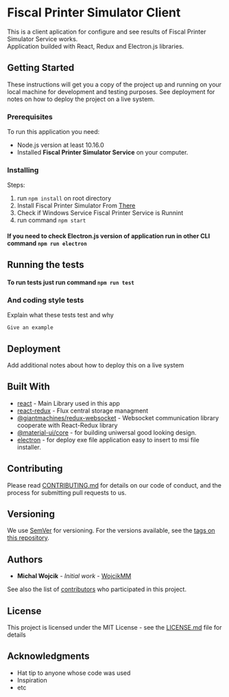 # Fiscal Printer Simulator Client

This is a client aplication for configure and see results of Fiscal Printer Simulator Service works.  
Application builded with React, Redux and Electron.js libraries.

## Getting Started

These instructions will get you a copy of the project up and running on your local machine for development and testing purposes. See deployment for notes on how to deploy the project on a live system.

### Prerequisites

To run this application you need:
* Node.js version at least 10.16.0
* Installed __Fiscal Printer Simulator Service__ on your computer.

### Installing

Steps:
1) run ```npm install``` on root directory
2) Install Fiscal Printer Simulator From [There](www.google.pl)  
3) Check if Windows Service Fiscal Printer Service is Runnint
4) run command ```npm start```  
#### If you need to check Electron.js version of application run in other CLI command `npm run electron` 
<Here some imgs of running app>

## Running the tests

#### To run tests just run command `npm run test`

### And coding style tests

Explain what these tests test and why

```
Give an example
```

## Deployment

Add additional notes about how to deploy this on a live system

## Built With
* [react](https://github.com/facebook/react) - Main Library used in this app
* [react-redux](https://github.com/reduxjs/react-redux) - Flux central storage managment
* [@giantmachines/redux-websocket](https://github.com/giantmachines/redux-websocket) - Websocket communication library cooperate with React-Redux library
* [@material-ui/core](https://github.com/mui-org/material-ui) - for building uniwersal good looking design.
* [electron](https://github.com/electron/electron) - for deploy exe file application easy to insert to msi file installer.


## Contributing

Please read [CONTRIBUTING.md](CONTRIBUTING.md) for details on our code of conduct, and the process for submitting pull requests to us.

## Versioning

We use [SemVer](http://semver.org/) for versioning. For the versions available, see the [tags on this repository](https://github.com/fiscal-printer-simulator/Fiscal-Printer-Simulator-Client/tags). 

## Authors

* **Michal Wojcik** - *Initial work* - [WojcikMM](https://github.com/WojcikMM)

See also the list of [contributors](https://github.com/fiscal-printer-simulator/Fiscal-Printer-Simulator-Client/graphs/contributors) who participated in this project.

## License

This project is licensed under the MIT License - see the [LICENSE.md](LICENSE.md) file for details

## Acknowledgments

* Hat tip to anyone whose code was used
* Inspiration
* etc
